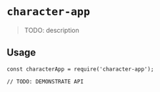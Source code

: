 # `character-app`

> TODO: description

## Usage

```
const characterApp = require('character-app');

// TODO: DEMONSTRATE API
```
